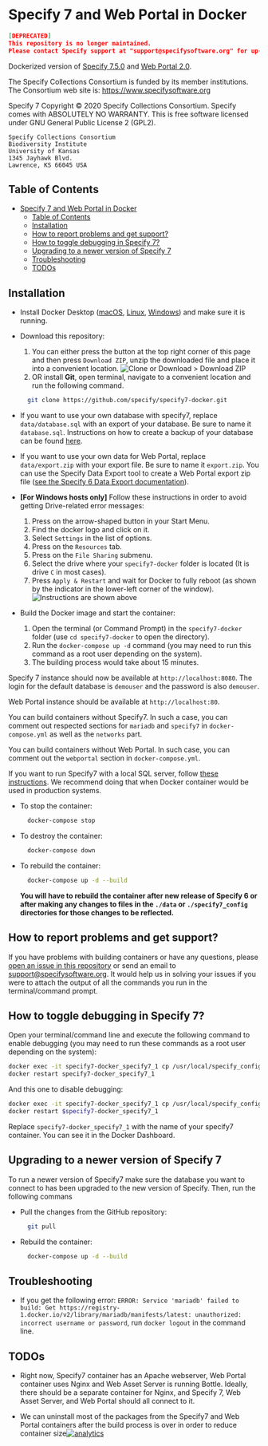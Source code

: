 Specify 7 and Web Portal in Docker
=========

```json
[DEPRECATED]
This repository is no longer maintained.
Please contact Specify support at "support@specifysoftware.org" for up-to-date Docker deployment options.
```

Dockerized version of [Specify 7.5.0](https://github.com/specify/specify7) and [Web Portal 2.0](https://github.com/specify/webportal-installer).

The Specify Collections Consortium is funded by its member
institutions. The Consortium web site is:
https://www.specifysoftware.org

Specify 7 Copyright © 2020 Specify Collections Consortium. Specify
comes with ABSOLUTELY NO WARRANTY.  This is free software licensed
under GNU General Public License 2 (GPL2).

    Specify Collections Consortium
    Biodiversity Institute
    University of Kansas
    1345 Jayhawk Blvd.
    Lawrence, KS 66045 USA

## Table of Contents

   * [Specify 7 and Web Portal in Docker](#specify-7-and-web-portal-in-docker)
      * [Table of Contents](#table-of-contents)
      * [Installation](#installation)
      * [How to report problems and get support?](#how-to-report-problems-and-get-support)
      * [How to toggle debugging in Specify 7?](#how-to-toggle-debugging-in-specify-7)
      * [Upgrading to a newer version of Specify 7](#upgrading-to-a-newer-version-of-specify-7)
      * [Troubleshooting](#troubleshooting)
      * [TODOs](#todos)

## Installation

* Install Docker Desktop ([macOS](https://hub.docker.com/editions/community/docker-ce-desktop-mac/), [Linux](https://docs.docker.com/engine/install/ubuntu/), [Windows](https://hub.docker.com/editions/community/docker-ce-desktop-windows/)) and make sure it is running.

* Download this repository:
  1. You can either press the button at the top right corner of this page and then press `Download ZIP`, unzip the downloaded file and place it into a convenient location.
  ![Clone or Download > Download ZIP](https://update.specifysoftware.org/docker/src/download_link.png)
  2. OR install **Git**, open terminal, navigate to a convenient location and run the following command.
  ```bash
    git clone https://github.com/specify/specify7-docker.git
  ```

* If you want to use your own database with specify7, replace `data/database.sql` with an export of your database. Be sure to name it `database.sql`. Instructions on how to create a backup of your database can be found [here](https://update.specifysoftware.org/docker/src/Backup_Specify_Database.pdf).

* If you want to use your own data for Web Portal, replace `data/export.zip` with your export file. Be sure to name it `export.zip`. You can use the Specify Data Export tool to create a Web Portal export zip file ([see the Specify 6 Data Export documentation](https://www.specifysoftware.org/wp-content/uploads/2017/03/Using-the-Specify-Web-Portal.pdf)).

* **[For Windows hosts only]** Follow these instructions in order to avoid getting Drive-related error messages:
  1. Press on the arrow-shaped button in your Start Menu.
  2. Find the docker logo and click on it.
  3. Select `Settings` in the list of options.
  4. Press on the `Resources` tab.
  5. Press on the `File Sharing` submenu.
  6. Select the drive where your `specify7-docker` folder is located (It is drive `C` in most cases).
  7. Press `Apply & Restart` and wait for Docker to fully reboot (as shown by the indicator in the lower-left corner of the window).
  ![Instructions are shown above](https://update.specifysoftware.org/docker/src/docker_settings.png "Follow these instructions in order to avoid getting Drive-related error messages")

* Build the Docker image and start the container:
  1. Open the terminal (or Command Prompt) in the `specify7-docker` folder (use `cd specify7-docker` to open the directory).
  2. Run the `docker-compose up -d` command (you may need to run this command as a root user depending on the system).
  3. The building process would take about 15 minutes.

Specify 7 instance should now be available at `http://localhost:8080`. The login for the default database is `demouser` and the password is also `demouser`.

Web Portal instance should be available at `http://localhost:80`.

You can build containers without Specify7. In such a case, you can comment out respected sections for `mariadb` and `specify7` in `docker-compose.yml` as well as the `networks` part.

You can build containers without Web Portal. In such case, you can comment out the `webportal` section in `docker-compose.yml`.

If you want to run Specify7 with a local SQL server, follow [these instructions](https://github.com/specify/specify7-docker/tree/sp7_only). We recommend doing that when Docker container would be used in production systems.

* To stop the container:
  ```bash
    docker-compose stop
  ```
* To destroy the container:
  ```bash
    docker-compose down
  ```
* To rebuild the container:
  ```bash
    docker-compose up -d --build
  ```
  **You will have to rebuild the container after new release of Specify 6 or after making any changes to files in the `./data` or `./specify7_config` directories for those changes to be reflected.**

## How to report problems and get support?
If you have problems with building containers or have any questions, please [open an issue in this repository](https://github.com/specify/specify7-docker/issues/new) or send an email to [support@specifysoftware.org](mailto:support@specifysoftware.org). It would help us in solving your issues if you were to attach the output of all the commands you run in the terminal/command prompt.

## How to toggle debugging in Specify 7?
Open your terminal/command line and execute the following command to enable debugging (you may need to run these commands as a root user depending on the system):
```bash
docker exec -it specify7-docker_specify7_1 cp /usr/local/specify_config/enable_debug.py /usr/local/specify7/specifyweb/settings/debug.py
docker restart specify7-docker_specify7_1
```
And this one to disable debugging:
```bash
docker exec -it specify7-docker_specify7_1 cp /usr/local/specify_config/disable_debug.py /usr/local/specify7/specifyweb/settings/debug.py
docker restart $specify7-docker_specify7_1
```
Replace `specify7-docker_specify7_1` with the name of your specify7 container. You can see it in the Docker Dashboard.

## Upgrading to a newer version of Specify 7
To run a newer version of Specify7 make sure the database you want to connect to has been upgraded to the new version of Specify. Then, run the following commans

* Pull the changes from the GitHub repository:

  ```bash
    git pull
  ```

* Rebuild the container:

  ```bash
    docker-compose up -d --build
  ```

## Troubleshooting

* If you get the following error: `ERROR: Service 'mariadb' failed to build: Get https://registry-1.docker.io/v2/library/mariadb/manifests/latest: unauthorized: incorrect username or password`, run `docker logout` in the command line.

## TODOs

* Right now, Specify7 container has an Apache webserver, Web Portal container uses Nginx and Web Asset Server is running Bottle. Ideally, there should be a separate container for Nginx, and Specify 7, Web Asset Server, and Web Portal should all connect to it.

* We can uninstall most of the packages from the Specify7 and Web Portal containers after the build process is over in order to reduce container size[![analytics](http://www.google-analytics.com/collect?v=1&t=pageview&dl=https%3A%2F%2Fgithub.com%2Fspecify%2Fspecify7-docker&uid=readme&tid=UA-169822764-6)]()
